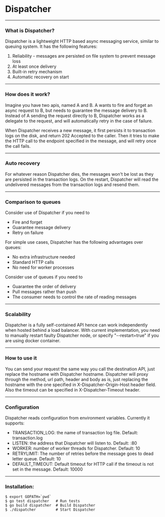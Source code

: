 # Dispatcher
-----
### What is Dispatcher?

Dispatcher is a lightweight HTTP based async messaging service, similar to queuing system. It has the following features:

1. Reliability - messages are persisted on file system to prevent message loss
2. At least once delivery
3. Built-in retry mechanism
4. Automatic recovery on start

-----
### How does it work?

Imagine you have two apis, named A and B. A wants to fire and forget an async request to B, but needs to guarantee the message delivery to B. Instead of A sending the request directly to B, Dispatcher works as a delegate to the request, and will automatically retry in the case of failure.

When Dispatcher receives a new message, it first persists it to transaction logs on the disk, and return 202 Accepted to the caller. Then it tries to make the HTTP call to the endpoint specified in the message, and will retry once the call fails.

-----
### Auto recovery

For whatever reason Dispatcher dies, the messages won't be lost as they are persisted in the transaction logs. On the restart, Dispatcher will read the undelivered messages from the transaction logs and resend them.

-----
### Comparison to queues

Consider use of Dispatcher if you need to

- Fire and forget
- Guarantee message delivery
- Retry on failure

For simple use cases, Dispatcher has the following advantages over queues:

- No extra infrastructure needed
- Standard HTTP calls
- No need for worker processes

Consider use of queues if you need to

- Guarantee the order of delivery
- Pull messages rather than push
- The consumer needs to control the rate of reading messages

-----
### Scalability

Dispatcher is a fully self-contained API hence can work independently when hosted behind a load balancer. With current implementation, you need to manually restart faulty Dispatcher node, or specify "--restart=true" if you are using docker container.

-----
### How to use it

You can send your request the same way you call the destination API, just replace the hostname with Dispatcher hostname. Dispatcher will proxy through the method, url path, header and body as is, just replacing the hostname with the one specified in X-Dispatcher-Origin-Host header field. Also the timeout can be specified in X-Dispatcher-Timeout header.

-----
### Configuration

Dispatcher reads configuration from environment variables. Currently it supports: 

- TRANSACTION_LOG: the name of transaction log file. Default: transaction.log
- LISTEN: the address that Dispatcher will listen to. Default: :80
- WORKER: number of worker threads for Dispatcher. Default: 10
- RETRYLIMIT: The number of retries before the message goes to dead letter queue. Default: 10
- DEFAULT_TIMEOUT: Default timeout for HTTP call if the timeout is not set in the message. Default: 10000

-----
### Installation:

```
$ export GOPATH=`pwd`
$ go test dispatcher   # Run tests
$ go build dispatcher  # Build Dispatcher
$ ./dispatcher         # Start Dispatcher
```

